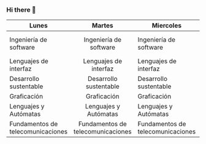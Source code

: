 ### Hi there 👋

<!--
**jaberwooc/jaberwooc** is a ✨ _special_ ✨ repository because its `README.md` (this file) appears on your GitHub profile.

Here are some ideas to get you started:

- 🔭 I’m currently working on ...
- 🌱 I’m currently learning ...
- 👯 I’m looking to collaborate on ...
- 🤔 I’m looking for help with ...
- 💬 Ask me about ...
- 📫 How to reach me: ...
- 😄 Pronouns: ...
- ⚡ Fun fact: ...
-->
| Lunes                              	|               Martes               	| Miercoles              	| Jueves                 	                    | Viernes             	|
|------------------------------------	|:----------------------------------:	|------------------------	|-------------------------------------------	|-----------------------|
| Ingeniería de software             	| Ingeniería de software             	| Ingeniería de software 	          | Ingeniería de software            | Ingeniería de software|
| Lenguajes de interfaz              	| Lenguajes de interfaz              	| Lenguajes de interfaz 	          | Lenguajes de interfas        	    |                       |
| Desarrollo sustentable             	| Desarrollo sustentable             	| Desarrollo sustentable          	|  Desarrollo sustentable         	| Desarrollo sustentable|
| Graficación                        	| Graficación                        	| Graficación                     	| Graficación                      	|                       |
| Lenguajes y Autómatas              	| Lenguajes y Autómatas              	| Lenguajes y Autómatas           	| Lenguajes y Autómatas            	| Lenguaje y autómatass	|
| Fundamentos de  telecomunicaciones 	| Fundamentos de  telecomunicaciones 	|Fundamentos de  telecomunicaciones | Fundamentos de  telecomunicaciones|                      	

